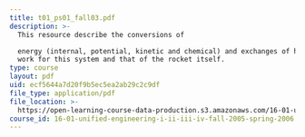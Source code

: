 ```yaml
---
title: t01_ps01_fall03.pdf
description: >-
  This resource describe the conversions of

  energy (internal, potential, kinetic and chemical) and exchanges of heat and
  work for this system and that of the rocket itself.
type: course
layout: pdf
uid: ecf5644a7d20f9b5ec5ea2ab29c2c9df
file_type: application/pdf
file_location: >-
  https://open-learning-course-data-production.s3.amazonaws.com/16-01-unified-engineering-i-ii-iii-iv-fall-2005-spring-2006/ecf5644a7d20f9b5ec5ea2ab29c2c9df_t01_ps01_fall03.pdf
course_id: 16-01-unified-engineering-i-ii-iii-iv-fall-2005-spring-2006
---
```

